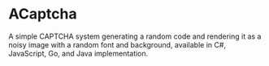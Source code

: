 # ACaptcha
A simple CAPTCHA system generating a random code and rendering it as a noisy image with a random font and background, available in C#, JavaScript, Go, and Java implementation.
